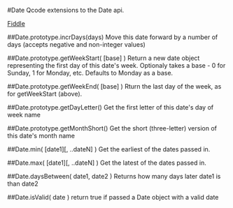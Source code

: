 #Date
Qcode extensions to the Date api.

[Fiddle](http://jsfiddle.net/PeterChaplin/vq21npu8/)

##Date.prototype.incrDays(days)
Move this date forward by a number of days (accepts negative and non-integer values)

##Date.prototype.getWeekStart( [base] )
Return a new date object representing the first day of this date's week. Optionaly takes a base - 0 for Sunday, 1 for Monday, etc. Defaults to Monday as a base.

##Date.prototype.getWeekEnd( [base] )
Rturn the last day of the week, as for getWeekStart (above).

##Date.prototype.getDayLetter()
Get the first letter of this date's day of week name

##Date.prototype.getMonthShort()
Get the short (three-letter) version of this date's month name

##Date.min( [date1][, ..dateN] )
Get the earliest of the dates passed in.

##Date.max( [date1][, ..dateN] )
Get the latest of the dates passed in.

##Date.daysBetween( date1, date2 )
Returns how many days later date1 is than date2

##Date.isValid( date )
return true if passed a Date object with a valid date